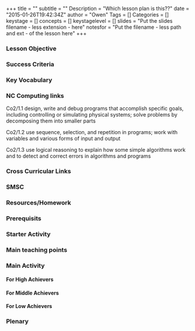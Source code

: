 +++
title = ""
subtitle = ""
Description = "Which lesson plan is this??"
date = "2015-01-26T19:42:34Z"
author = "Owen"
Tags = []
Categories = []
keystage = []
concepts = []
keystagelevel = []
slides = "Put the slides filename - less extension - here"
notesfor = "Put the filename - less path and ext - of the lesson here"
+++
### Lesson Objective


### Success Criteria


### Key Vocabulary

### NC Computing links

Co2/1.1    design, write and debug programs that accomplish specific goals,
including controlling or simulating physical systems; solve problems by
decomposing them into smaller parts

Co2/1.2    use sequence, selection, and repetition in programs; work with
variables and various forms of input and output

Co2/1.3    use logical reasoning to explain how some simple algorithms work and
to detect and correct errors in algorithms and programs


### Cross Curricular Links


### SMSC


### Resources/Homework


### Prerequisits


### Starter Activity


### Main teaching points

### Main Activity

#### For High Achievers

#### For Middle Achievers

#### For Low Achievers

### Plenary
